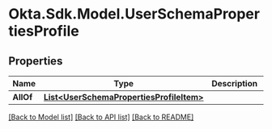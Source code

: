 # Okta.Sdk.Model.UserSchemaPropertiesProfile
## Properties

Name | Type | Description | Notes
------------ | ------------- | ------------- | -------------
**AllOf** | [**List&lt;UserSchemaPropertiesProfileItem&gt;**](UserSchemaPropertiesProfileItem.md) |  | [optional] 

[[Back to Model list]](../README.md#documentation-for-models) [[Back to API list]](../README.md#documentation-for-api-endpoints) [[Back to README]](../README.md)

